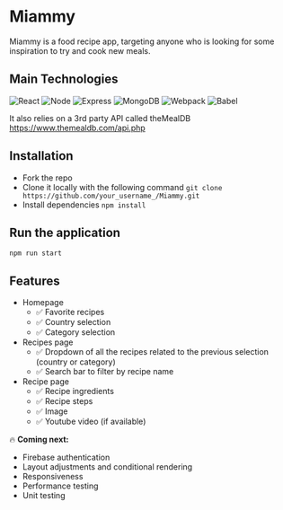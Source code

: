 # Miammy
Miammy is a food recipe app, targeting anyone who is looking for some inspiration to try and cook new meals.


## Main Technologies
![React](https://img.shields.io/badge/-React-61DAFB?logo=react&logoColor=white&style=for-the-badge)
![Node](https://img.shields.io/badge/-Node-9ACD32?logo=node.js&logoColor=white&style=for-the-badge)
![Express](https://img.shields.io/badge/-Express-DCDCDC?logo=express&logoColor=black&style=for-the-badge)
![MongoDB](https://img.shields.io/badge/-MongoDB-47A248?logo=mongodb&logoColor=white&style=for-the-badge)
![Webpack](https://img.shields.io/badge/-Webpack-8DD6F9?logo=webpack&logoColor=white&style=for-the-badge)
![Babel](https://img.shields.io/badge/Babel-F9DC3E?style=for-the-badge&logo=babel&logoColor=white)

It also relies on a 3rd party API called theMealDB https://www.themealdb.com/api.php

## Installation
- Fork the repo
- Clone it locally with the following command
```git clone https://github.com/your_username_/Miammy.git```
- Install dependencies
```npm install```

## Run the application
```npm run start```

## Features

- Homepage
  - ✅ Favorite recipes
  - ✅ Country selection
  - ✅ Category selection
- Recipes page
  - ✅ Dropdown of all the recipes related to the previous selection (country or category)
  - ✅ Search bar to filter by recipe name
- Recipe page
  - ✅ Recipe ingredients
  - ✅ Recipe steps
  - ✅ Image
  - ✅ Youtube video (if available)

🔥 **Coming next:** 
- Firebase authentication
- Layout adjustments and conditional rendering
- Responsiveness
- Performance testing
- Unit testing
